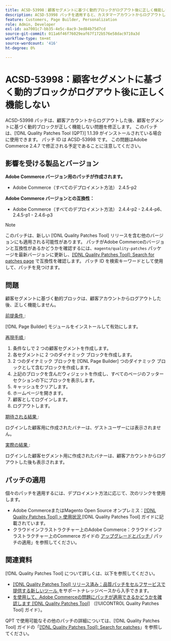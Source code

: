 ```yaml
---
title: ACSD-53998：顧客セグメントに基づく動的ブロックがログアウト後に正しく機能しない
description: ACSD-53998 パッチを適用すると、カスタマーアカウントからログアウトした後、カスタマーセグメントに基づく動的ブロックが正しく機能しないAdobe Commerceの問題を修正できます。
feature: Customers, Page Builder, Personalization
role: Admin, Developer
exl-id: aa7001c7-bb35-4e5c-8ac9-3ed84b75d7cd
source-git-commit: 011a6f46f76029eaf67f172b576e58dac9710a3d
workflow-type: tm+mt
source-wordcount: '416'
ht-degree: 0%

---
```


# ACSD-53998：顧客セグメントに基づく動的ブロックがログアウト後に正しく機能しない

ACSD-53998 パッチは、顧客アカウントからログアウトした後、顧客セグメントに基づく動的ブロックが正しく機能しない問題を修正します。 このパッチは、[!DNL Quality Patches Tool (QPT)] 1.1.39 がインストールされている場合に使用できます。 パッチ ID は ACSD-53998 です。 この問題はAdobe Commerce 2.4.7 で修正される予定であることに注意してください。

## 影響を受ける製品とバージョン

**Adobe Commerce バージョン用のパッチが作成されます。**

* Adobe Commerce（すべてのデプロイメント方法） 2.4.5-p2

**Adobe Commerce バージョンとの互換性：**

* Adobe Commerce（すべてのデプロイメント方法） 2.4.4-p2 - 2.4.4-p6、2.4.5-p1 - 2.4.6-p3

>[!NOTE]
>
>このパッチは、新しい [!DNL Quality Patches Tool] リリースを含む他のバージョンにも適用される可能性があります。 パッチがAdobe Commerceのバージョンと互換性があるかどうかを確認するには、`magento/quality-patches` パッケージを最新バージョンに更新し、[[!DNL Quality Patches Tool]: Search for patches page](https://experienceleague.adobe.com/tools/commerce-quality-patches/index.html) で互換性を確認します。 パッチ ID を検索キーワードとして使用して、パッチを見つけます。

## 問題

顧客セグメントに基づく動的ブロックは、顧客アカウントからログアウトした後、正しく機能しません。

<u> 前提条件 </u>:

[!DNL Page Builder] モジュールをインストールして有効にします。

<u> 再現手順 </u>:

1. 条件なしで 2 つの顧客セグメントを作成します。
1. 各セグメントに 2 つのダイナミック ブロックを作成します。
1. 2 つのダイナミック ブロックを [!DNL Page Builder] つのダイナミック ブロックとして含むブロックを作成します。
1. 上記のブロックを含んだウィジェットを作成し、すべてのページのフッターセクションの下にブロックを表示します。
1. キャッシュをクリアします。
1. ホームページを開きます。
1. 顧客としてログインします。
1. ログアウトします。

<u> 期待される結果 </u>:

ログインした顧客用に作成されたバナーは、ゲストユーザーには表示されません。

<u> 実際の結果 </u>:

ログインした顧客セグメント用に作成されたバナーは、顧客アカウントからログアウトした後も表示されます。

## パッチの適用

個々のパッチを適用するには、デプロイメント方法に応じて、次のリンクを使用します。

* Adobe CommerceまたはMagento Open Source オンプレミス：[[!DNL Quality Patches Tool] > 使用状況 ](/help/tools/quality-patches-tool/usage.md)[!DNL Quality Patches Tool] ガイドに記載されています。
* クラウドインフラストラクチャー上のAdobe Commerce：クラウドインフラストラクチャー上のCommerce ガイドの [ アップグレードとパッチ ](https://experienceleague.adobe.com/docs/commerce-cloud-service/user-guide/develop/upgrade/apply-patches.html)/ パッチの適用」を参照してください。

## 関連資料

[!DNL Quality Patches Tool] について詳しくは、以下を参照してください。

* [[!DNL Quality Patches Tool]  リリース済み：品質パッチをセルフサービスで提供する新しいツール ](https://experienceleague.adobe.com/en/docs/commerce-operations/tools/quality-patches-tool/quality-patches-tool-to-self-serve-quality-patches) をサポートナレッジベースから入手できます。
* [ を使用して、Adobe Commerceの問題にパッチが適用できるかどうかを確認します  [!DNL Quality Patches Tool]](/help/tools/quality-patches-tool/patches-available-in-qpt/check-patch-for-magento-issue-with-magento-quality-patches.md) （[!UICONTROL Quality Patches Tool] ガイド）。


QPT で使用可能なその他のパッチの詳細については、[!DNL Quality Patches Tool] ガイドの「[[!DNL Quality Patches Tool]: Search for patches](https://experienceleague.adobe.com/tools/commerce-quality-patches/index.html)」を参照してください。
